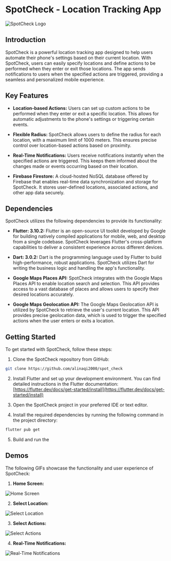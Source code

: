 # SpotCheck - Location Tracking App

![SpotCheck Logo](https://i.postimg.cc/76D9m007/brand.png)

## Introduction

SpotCheck is a powerful location tracking app designed to help users automate their phone's settings based on their current location. With SpotCheck, users can easily specify locations and define actions to be performed when they enter or exit those locations. The app sends notifications to users when the specified actions are triggered, providing a seamless and personalized mobile experience.

## Key Features

- **Location-based Actions:** Users can set up custom actions to be performed when they enter or exit a specific location. This allows for automatic adjustments to the phone's settings or triggering certain events.

- **Flexible Radius:** SpotCheck allows users to define the radius for each location, with a maximum limit of 1000 meters. This ensures precise control over location-based actions based on proximity.

- **Real-Time Notifications:** Users receive notifications instantly when the specified actions are triggered. This keeps them informed about the changes made or events occurring based on their location.

- **Firebase Firestore:** A cloud-hosted NoSQL database offered by Firebase that enables real-time data synchronization and storage for SpotCheck. It stores user-defined locations, associated actions, and other app data securely.
## Dependencies

SpotCheck utilizes the following dependencies to provide its functionality:

- **Flutter: 3.10.2:** Flutter is an open-source UI toolkit developed by Google for building natively compiled applications for mobile, web, and desktop from a single codebase. SpotCheck leverages Flutter's cross-platform capabilities to deliver a consistent experience across different devices.

- **Dart: 3.0.2:** Dart is the programming language used by Flutter to build high-performance, robust applications. SpotCheck utilizes Dart for writing the business logic and handling the app's functionality.

- **Google Maps Places API:** SpotCheck integrates with the Google Maps Places API to enable location search and selection. This API provides access to a vast database of places and allows users to specify their desired locations accurately.

- **Google Maps Geolocation API:** The Google Maps Geolocation API is utilized by SpotCheck to retrieve the user's current location. This API provides precise geolocation data, which is used to trigger the specified actions when the user enters or exits a location.

## Getting Started

To get started with SpotCheck, follow these steps:

1. Clone the SpotCheck repository from GitHub:
```bash
git clone https://github.com/alinaqi2000/spot_check
```

2. Install Flutter and set up your development environment. You can find detailed instructions in the Flutter documentation: [https://flutter.dev/docs/get-started/install](https://flutter.dev/docs/get-started/install)

3. Open the SpotCheck project in your preferred IDE or text editor.

4. Install the required dependencies by running the following command in the project directory:
```bash
flutter pub get
```

5. Build and run the


## Demos

The following GIFs showcase the functionality and user experience of SpotCheck:

1. **Home Screen:**

![Home Screen](https://i.postimg.cc/7LrcgvWB/sc-home.gif)

2. **Select Location:**

![Select Location](https://i.postimg.cc/cLL72F8s/sc-select-location.gif)

3. **Select Actions:**

![Select Actions](https://i.postimg.cc/DfxtRMSZ/sc-select-action.gif)

4. **Real-Time Notifications:**

![Real-Time Notifications](https://i.postimg.cc/N08nDJhQ/sc-notifications.gif)


